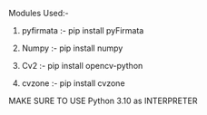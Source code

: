 Modules Used:-
1. pyfirmata :- pip install pyFirmata

2. Numpy :- pip install numpy

3. Cv2 :- pip install opencv-python

4. cvzone :- pip install cvzone


MAKE SURE TO USE Python 3.10 as INTERPRETER

